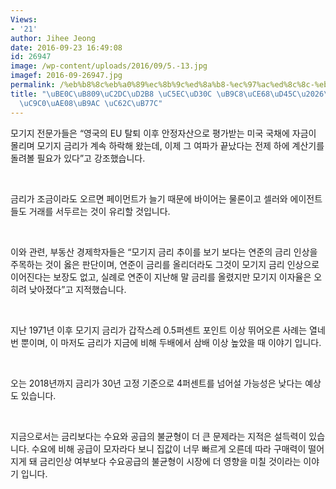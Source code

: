 ```yaml
---
Views:
- '21'
author: Jihee Jeong
date: 2016-09-23 16:49:08
id: 26947
image: /wp-content/uploads/2016/09/5.-13.jpg
imagef: 2016-09-26947.jpg
permalink: /%eb%b8%8c%eb%a0%89%ec%8b%9c%ed%8a%b8-%ec%97%ac%ed%8c%8c-%eb%a7%88%ec%b9%a8%ed%91%9c%eb%aa%a8%ea%b8%b0%ec%a7%80%ea%b8%88%eb%a6%ac-%ec%98%ac%eb%9d%bc/
title: "\uBE0C\uB809\uC2DC\uD2B8 \uC5EC\uD30C \uB9C8\uCE68\uD45C\u2026\uBAA8\uAE30\
  \uC9C0\uAE08\uB9AC \uC62C\uB77C"
---
```


모기지 전문가들은 “영국의 EU 탈퇴 이후 안정자산으로 평가받는 미국 국채에 자금이 몰리며 모기지 금리가 계속 하락해 왔는데, 이제 그 여파가 끝났다는 전제 하에 계산기를 돌려볼 필요가 있다”고 강조했습니다.

&nbsp;

금리가 조금이라도 오르면 페이먼트가 늘기 때문에 바이어는 물론이고 셀러와 에이전트들도 거래를 서두르는 것이 유리할 것입니다.

&nbsp;

이와 관련, 부동산 경제학자들은 “모기지 금리 추이를 보기 보다는 연준의 금리 인상을 주목하는 것이 옳은 판단이며, 연준이 금리를 올리더라도 그것이 모기지 금리 인상으로 이어진다는 보장도 없고, 실례로 연준이 지난해 말 금리를 올렸지만 모기지 이자율은 오히려 낮아졌다”고 지적했습니다.

&nbsp;

지난 1971년 이후 모기지 금리가 갑작스레 0.5퍼센트 포인트 이상 뛰어오른 사례는 열네번 뿐이며, 이 마저도 금리가 지금에 비해 두배에서 삼배 이상 높았을 때 이야기 입니다.

&nbsp;

오는 2018년까지 금리가 30년 고정 기준으로 4퍼센트를 넘어설 가능성은 낮다는 예상도 있습니다.

&nbsp;

지금으로서는 금리보다는 수요와 공급의 불균형이 더 큰 문제라는 지적은 설득력이 있습니다. 수요에 비해 공급이 모자라다 보니 집값이 너무 빠르게 오른데 따라 구매력이 떨어지게 돼 금리인상 여부보다 수요공급의 불균형이 시장에 더 영향을 미칠 것이라는 이야기 입니다.